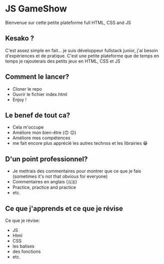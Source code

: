 # JS GameShow
Bienvenue sur cette petite plateforme full HTML, CSS and JS

## Kesako ?
C'est assez simple en fait... je suis développeur fullstack junior, j'ai besoin d'expériences et de pratique.
C'est une petite plateforme que de temps en temps je rajouterais des petits jeux en HTML, CSS et JS

 ## Comment le lancer?
 - Cloner le repo
 - Ouvrir le fichier index.html
 - Enjoy !

## Le benef de tout ca?
- Cela m'occupe
- Améliore mon bien-être (🙃 😌)
- Améliore mes compétences
- me fait encore plus apprécié les autres technos et les librairies 😁

## D'un point professionnel?
- Je mettrais des commentaires pour montrer que ce que je fais (sometimes it's not that obvious for everyone)
- Commentaires en anglais (🇬🇧)
- Practice, practice and practice
- etc.

## Ce que j'apprends et ce que je révise

Ce que je révise:
- JS
- Html
- CSS
- les balises
- des fonctions
- etc.

